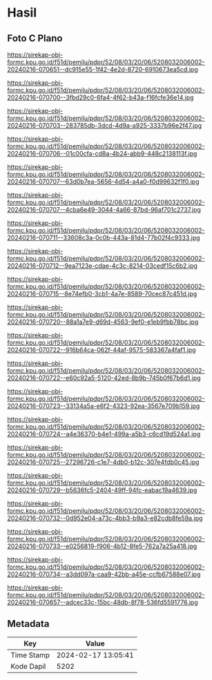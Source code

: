 # Hasil

## Foto C Plano

https://sirekap-obj-formc.kpu.go.id/f51d/pemilu/pdpr/52/08/03/20/06/5208032006002-20240216-070651--dc915e55-1f42-4e2d-8720-6910673ea5cd.jpg

https://sirekap-obj-formc.kpu.go.id/f51d/pemilu/pdpr/52/08/03/20/06/5208032006002-20240216-070700--3fbd29c0-6fa4-4f62-b43a-f16fcfe36e14.jpg

https://sirekap-obj-formc.kpu.go.id/f51d/pemilu/pdpr/52/08/03/20/06/5208032006002-20240216-070703--283785db-3dcd-4d9a-a925-3337b96e2f47.jpg

https://sirekap-obj-formc.kpu.go.id/f51d/pemilu/pdpr/52/08/03/20/06/5208032006002-20240216-070706--01c00cfa-cd8a-4b24-abb9-448c2138113f.jpg

https://sirekap-obj-formc.kpu.go.id/f51d/pemilu/pdpr/52/08/03/20/06/5208032006002-20240216-070707--63d0b7ea-5656-4d54-a4a0-f0d99632f1f0.jpg

https://sirekap-obj-formc.kpu.go.id/f51d/pemilu/pdpr/52/08/03/20/06/5208032006002-20240216-070707--4cba6e49-3044-4a66-87bd-96af701c2737.jpg

https://sirekap-obj-formc.kpu.go.id/f51d/pemilu/pdpr/52/08/03/20/06/5208032006002-20240216-070711--33608c3a-0c0b-443a-81d4-77b02f4c9333.jpg

https://sirekap-obj-formc.kpu.go.id/f51d/pemilu/pdpr/52/08/03/20/06/5208032006002-20240216-070712--9ea7123e-cdae-4c3c-8214-03cedf15c6b2.jpg

https://sirekap-obj-formc.kpu.go.id/f51d/pemilu/pdpr/52/08/03/20/06/5208032006002-20240216-070715--8e74efb0-3cb1-4a7e-8589-70cec87c451d.jpg

https://sirekap-obj-formc.kpu.go.id/f51d/pemilu/pdpr/52/08/03/20/06/5208032006002-20240216-070720--88a1a7e9-d69d-4563-9ef0-e1eb9fbb78bc.jpg

https://sirekap-obj-formc.kpu.go.id/f51d/pemilu/pdpr/52/08/03/20/06/5208032006002-20240216-070722--916b64ca-062f-44af-9575-583367a4faf1.jpg

https://sirekap-obj-formc.kpu.go.id/f51d/pemilu/pdpr/52/08/03/20/06/5208032006002-20240216-070722--e60c92a5-5120-42ed-8b9b-745b0f67b6d1.jpg

https://sirekap-obj-formc.kpu.go.id/f51d/pemilu/pdpr/52/08/03/20/06/5208032006002-20240216-070723--33134a5a-e6f2-4323-92ea-3567e709b159.jpg

https://sirekap-obj-formc.kpu.go.id/f51d/pemilu/pdpr/52/08/03/20/06/5208032006002-20240216-070724--a4e36370-b4e1-499a-a5b3-c6cd19d524a1.jpg

https://sirekap-obj-formc.kpu.go.id/f51d/pemilu/pdpr/52/08/03/20/06/5208032006002-20240216-070725--27296726-c1e7-4db0-b12c-307e4fdb0c45.jpg

https://sirekap-obj-formc.kpu.go.id/f51d/pemilu/pdpr/52/08/03/20/06/5208032006002-20240216-070729--b5636fc5-2404-49ff-94fc-eabac19a4639.jpg

https://sirekap-obj-formc.kpu.go.id/f51d/pemilu/pdpr/52/08/03/20/06/5208032006002-20240216-070732--0d952e04-a73c-4bb3-b9a3-e82cdb8fe59a.jpg

https://sirekap-obj-formc.kpu.go.id/f51d/pemilu/pdpr/52/08/03/20/06/5208032006002-20240216-070733--e0256819-f906-4b12-8fe5-762a7a25a418.jpg

https://sirekap-obj-formc.kpu.go.id/f51d/pemilu/pdpr/52/08/03/20/06/5208032006002-20240216-070734--a3dd097a-caa9-42bb-a45e-ccfb67588e07.jpg

https://sirekap-obj-formc.kpu.go.id/f51d/pemilu/pdpr/52/08/03/20/06/5208032006002-20240216-070657--adcec33c-15bc-48db-8f78-536fd5591776.jpg


## Metadata

| Key        | Value               |
| ---------- | ------------------- |
| Time Stamp | 2024-02-17 13:05:41 |
| Kode Dapil | 5202                |



